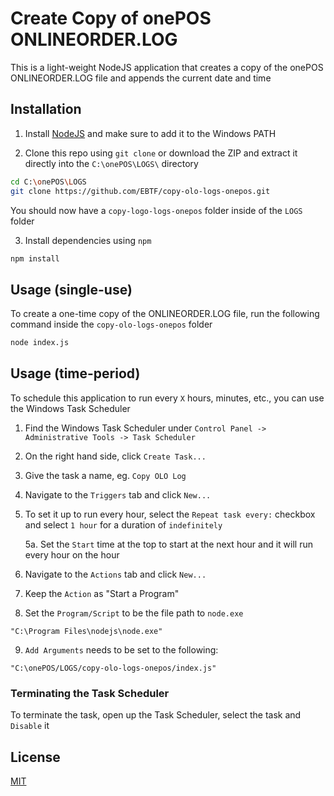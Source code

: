 # Create Copy of onePOS ONLINEORDER.LOG

This is a light-weight NodeJS application that creates a copy of the onePOS ONLINEORDER.LOG file and appends the current date and time

## Installation

1. Install [NodeJS](https://nodejs.org/en/) and make sure to add it to the Windows PATH

2. Clone this repo using `git clone` or download the ZIP and extract it directly into the `C:\onePOS\LOGS\` directory

```sh
cd C:\onePOS\LOGS
git clone https://github.com/EBTF/copy-olo-logs-onepos.git
```

You should now have a `copy-logo-logs-onepos` folder inside of the `LOGS` folder

3. Install dependencies using `npm`

```sh
npm install
```

## Usage (single-use)

To create a one-time copy of the ONLINEORDER.LOG file, run the following command inside the `copy-olo-logs-onepos` folder
```sh
node index.js
```

## Usage (time-period)

To schedule this application to run every `X` hours, minutes, etc., you can use the Windows Task Scheduler

1. Find the Windows Task Scheduler under `Control Panel -> Administrative Tools -> Task Scheduler`

2. On the right hand side, click `Create Task...`

3. Give the task a name, eg. `Copy OLO Log`

4. Navigate to the `Triggers` tab and click `New...`

5. To set it up to run every hour, select the `Repeat task every:` checkbox and select `1 hour` for a duration of `indefinitely`

    5a. Set the `Start` time at the top to start at the next hour and it will run every hour on the hour

6. Navigate to the `Actions` tab and click `New...`

7. Keep the `Action` as "Start a Program"

8. Set the `Program/Script` to be the file path to `node.exe`

`"C:\Program Files\nodejs\node.exe"`

9. `Add Arguments` needs to be set to the following:

`"C:\onePOS/LOGS/copy-olo-logs-onepos/index.js"`

### Terminating the Task Scheduler

To terminate the task, open up the Task Scheduler, select the task and `Disable` it


## License
[MIT](https://choosealicense.com/licenses/mit/)